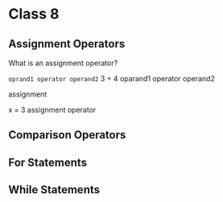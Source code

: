 # Class 8

## Assignment Operators
What is an assignment operator?

`oprand1 operator operand2`
    3        +         4
oparand1   operator   operand2

assignment

x          =               3
   assignment operator

   

## Comparison Operators


## For Statements


## While Statements
